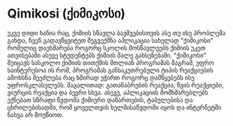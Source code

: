 # Qimikosi (ქიმიკოსი)
 
უკვე დიდი ხანია რაც, ქიმიის სწავლა ბავშვებისთვის ასე თუ ისე პრობლემა გახდა, ჩვენ გადავწყვიტეთ შეგვექმნა აპლიკაცია სახელად "ქიმიკოსი" რომელიც დაეხმარება როგორც სკოლის მოსწავლეებს ქიმიის უკეთ ათვისებაში ასევე სტუდენტებს ქიმიის მალე გახსენებაში. "ქიმიკოსი" შეიცავს სასკოლო ქიმიის თითქმის მთლიან პროგრამას მაგრამ, უფრო საინტერესოა ის რომ, პროგრამას განსაკუთრებული ტიპის რეაქციების ამოხსნა შეეძლება რაც ხშირად უჭირთ როგორც დამწყებებს ისე უფროსკლასელებს. მაგალითად: გათანაბრების რეაქცია, წვის რეაქციები, ვიურცის რეაქცია და ბევრი სხვა. ასევე, აპლიკაციის მომხმარებლებს ექნებათ სწრაფი წვდომა ქიმიური დანართების, ტაბულებისა და ცხრილებისადმი, რომ ყოველთვის ხელმისაწვდომი იყოს და ინტერნეტში ნახვა არ მოუწიოთ.
